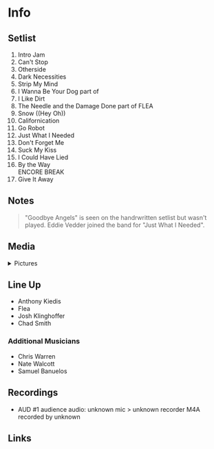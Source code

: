 # Info

## Setlist

1. Intro Jam
2. Can't Stop
3. Otherside
4. Dark Necessities
5. Strip My Mind
6. I Wanna Be Your Dog part of
7. I Like Dirt
8. The Needle and the Damage Done part of FLEA
9. Snow ((Hey Oh))
10. Californication
11. Go Robot
12. Just What I Needed
13. Don't Forget Me
14. Suck My Kiss
15. I Could Have Lied
16. By the Way
<br>ENCORE BREAK
17. Give It Away

## Notes

> "Goodbye Angels" is seen on the handrwritten setlist but wasn't played. Eddie Vedder joined the band for "Just What I Needed".

## Media 

<details>
  <summary>Pictures</summary>
  <!--<img alt="Setlist" title="Setlist" src="_.jpg" height="200" />-->
</details>

## Line Up

* Anthony Kiedis
* Flea
* Josh Klinghoffer
* Chad Smith

### Additional Musicians
* Chris Warren  
* Nate Walcott  
* Samuel Banuelos

## Recordings

* AUD #1 audience audio: unknown mic > unknown recorder M4A recorded by unknown

## Links